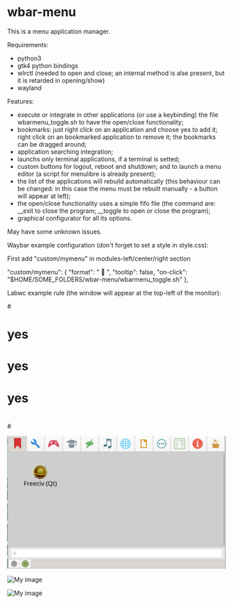 # wbar-menu
This is a menu application manager.


Requirements:
- python3
- gtk4 python bindings
- wlrctl (needed to open and close; an internal method is alse present, but it is retarded in opening/show)
- wayland


Features:

- execute or integrate in other applications (or use a keybinding) the file wbarmenu_toggle.sh to have the open/close functionality;
- bookmarks: just right click on an application and choose yes to add it; right click on an bookmarked application to remove it; the bookmarks can be dragged around;
- application searching integration;
- launchs only terminal applications, if a terminal is setted;
- custom buttons for logout, reboot and shutdown; and to launch a menu editor (a script for menulibre is already present);
- the list of the applications will rebuild automatically (this behaviour can be changed: in this case the menu must be rebuilt manually - a button will appear at left);
- the open/close functionality uses a simple fifo file (the command are: __exit to close the program; __toggle to open or close the program);
- graphical configurator for all its options.

May have some unknown issues.


Waybar example configuration (don't forget to set a style in style.css):

First add "custom/mymenu" in modules-left/center/right section

"custom/mymenu": {
    "format": "  ",
    "tooltip": false,
    "on-click": "$HOME/SOME_FOLDERS/wbar-menu/wbarmenu_toggle.sh"
},


Labwc example rule (the window will appear at the top-left of the monitor):

#<windowRule title="wbarmenu-1">
#    <skipWindowSwitcher>yes</skipWindowSwitcher>
#    <ignoreConfigureRequest>yes</ignoreConfigureRequest>
#    <fixedPosition>yes</fixedPosition>
#    <action name="MoveTo" x="10" y="50" />
#    <action name="alwaysOnTop"/>
#</windowRule>

![My image](https://github.com/frank038/wbar-menu/blob/main/screenshot1.jpg)

![My image](https://github.com/frank038/wbar-menu/blob/main/screenshot2.png)

![My image](https://github.com/frank038/wbar-menu/blob/main/screenshot3.png)
